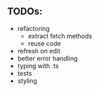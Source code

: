 ## TODOs: 
- refactoring
	- extract fetch methods
	- reuse code
- refresh on edit
- better error handling
- typing with .ts
- tests
- styling

